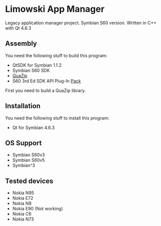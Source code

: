 # Limowski App Manager

Legacy application manager project. Symbian S60 version. Written in C++ with Qt 4.6.3

## Assembly

You need the following stuff to build this program:

 - QtSDK for Symbian 1.1.2
 - Symbian S60 SDK
 - [QuaZip]
 - S60 3rd Ed SDK API Plug-In [Pack]

First you need to build a QuaZip library.
 
## Installation

You need the following stuff to install this program:

 - Qt for Symbian 4.6.3
 
## OS Support

 - Symbian S60v3
 - Symbian S60v5
 - Symbian^3

## Tested devices

 - Nokia N95
 - Nokia E72
 - Nokia N8
 - Nokia E90 (Not working)
 - Nokia C6
 - Nokia N73

[QuaZip]: https://github.com/stachenov/quazip/tree/936844eb691491f7a9cbfd842a4326b9d384441f
[Pack]: https://mega.nz/#!mhEjlBKJ!pKUWIST8yH55kvJT-gVNxN6JTWsi4cRjhzNm1Si46pA
